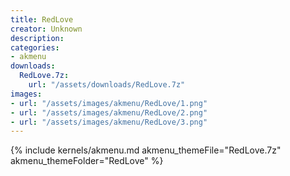 ```yaml
---
title: RedLove
creator: Unknown
description: 
categories:
- akmenu
downloads:
  RedLove.7z:
    url: "/assets/downloads/RedLove.7z"
images:
- url: "/assets/images/akmenu/RedLove/1.png"
- url: "/assets/images/akmenu/RedLove/2.png"
- url: "/assets/images/akmenu/RedLove/3.png"
---
```


{% include kernels/akmenu.md akmenu_themeFile="RedLove.7z" akmenu_themeFolder="RedLove" %}
